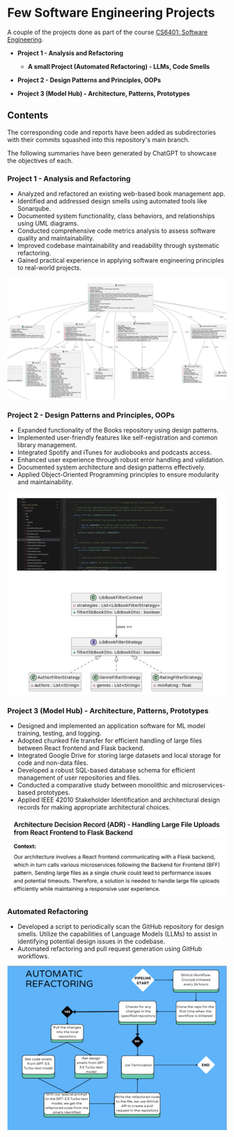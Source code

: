 # Few Software Engineering Projects

A couple of the projects done as part of the course [CS6401: Software Engineering](https://karthikv1392.github.io/cs6401_se/).

- **Project 1 - Analysis and Refactoring**
    - **A small Project (Automated Refactoring) - LLMs, Code Smells**

- **Project 2 - Design Patterns and Principles, OOPs**

- **Project 3 (Model Hub) - Architecture, Patterns, Prototypes**


## Contents

The corresponding code and reports have been added as subdirectories with their commits squashed into this repository's main branch.

The following summaries have been generated by ChatGPT to showcase the objectives of each.

### Project 1 - Analysis and Refactoring

- Analyzed and refactored an existing web-based book management app.
- Identified and addressed design smells using automated tools like Sonarqube.
- Documented system functionality, class behaviors, and relationships using UML diagrams.
- Conducted comprehensive code metrics analysis to assess software quality and maintainability.
- Improved codebase maintainability and readability through systematic refactoring.
- Gained practical experience in applying software engineering principles to real-world projects.

![UML Diagram from Project 1](./images/project-1.png)

### Project 2 - Design Patterns and Principles, OOPs

- Expanded functionality of the Books repository using design patterns.
- Implemented user-friendly features like self-registration and common library management.
- Integrated Spotify and iTunes for audiobooks and podcasts access.
- Enhanced user experience through robust error handling and validation.
- Documented system architecture and design patterns effectively.
- Applied Object-Oriented Programming principles to ensure modularity and maintainability.

![Design Decision from Project 2](./images/project-2.png)

### Project 3 (**Model Hub**) - Architecture, Patterns, Prototypes

- Designed and implemented an application software for ML model training, testing, and logging.
- Adopted chunked file transfer for efficient handling of large files between React frontend and Flask backend.
- Integrated Google Drive for storing large datasets and local storage for code and non-data files.
- Developed a robust SQL-based database schema for efficient management of user repositories and files.
- Conducted a comparative study between monolithic and microservices-based prototypes.
- Applied IEEE 42010 Stakeholder Identification and architectural design records for making appropriate architectural choices.

![ADR from Project 3](./images/project-3-1.png)

### Automated Refactoring

- Developed a script to periodically scan the GitHub repository for design smells. Utilize the capabilities of Language Models (LLMs) to assist in identifying potential design issues in the codebase.
- Automated refactoring and pull request generation using GitHub workflows.

![Automated Refactoring Pipeline](./images/Automated-Refactoring.png)

